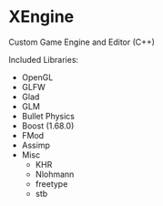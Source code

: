 # XEngine
Custom Game Engine and Editor (C++)

Included Libraries:
- OpenGL
- GLFW
- Glad
- GLM
- Bullet Physics
- Boost (1.68.0)
- FMod
- Assimp 
- Misc
  - KHR
  - Nlohmann
  - freetype
  - stb

